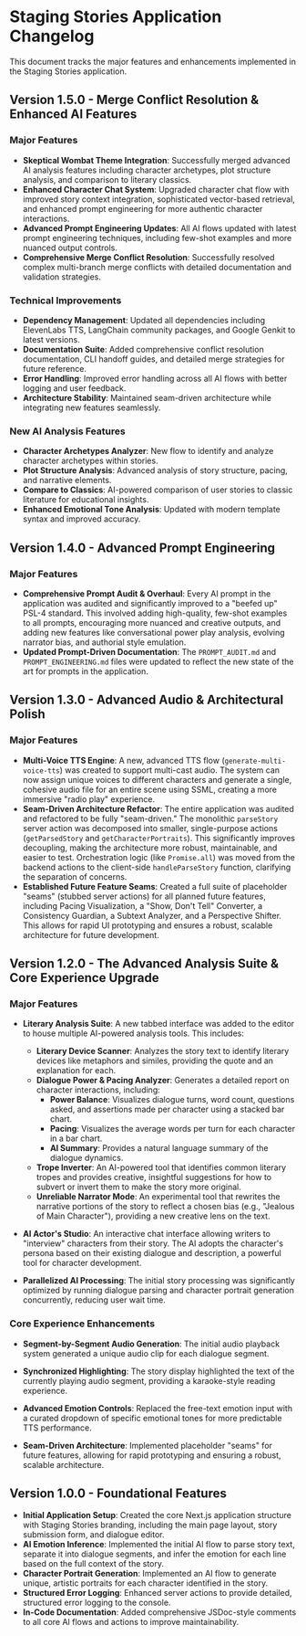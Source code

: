 # Staging Stories Application Changelog

This document tracks the major features and enhancements implemented in the Staging Stories application.

## Version 1.5.0 - Merge Conflict Resolution & Enhanced AI Features

### Major Features

*   **Skeptical Wombat Theme Integration**: Successfully merged advanced AI analysis features including character archetypes, plot structure analysis, and comparison to literary classics.
*   **Enhanced Character Chat System**: Upgraded character chat flow with improved story context integration, sophisticated vector-based retrieval, and enhanced prompt engineering for more authentic character interactions.
*   **Advanced Prompt Engineering Updates**: All AI flows updated with latest prompt engineering techniques, including few-shot examples and more nuanced output controls.
*   **Comprehensive Merge Conflict Resolution**: Successfully resolved complex multi-branch merge conflicts with detailed documentation and validation strategies.

### Technical Improvements

*   **Dependency Management**: Updated all dependencies including ElevenLabs TTS, LangChain community packages, and Google Genkit to latest versions.
*   **Documentation Suite**: Added comprehensive conflict resolution documentation, CLI handoff guides, and detailed merge strategies for future reference.
*   **Error Handling**: Improved error handling across all AI flows with better logging and user feedback.
*   **Architecture Stability**: Maintained seam-driven architecture while integrating new features seamlessly.

### New AI Analysis Features

*   **Character Archetypes Analyzer**: New flow to identify and analyze character archetypes within stories.
*   **Plot Structure Analysis**: Advanced analysis of story structure, pacing, and narrative elements.
*   **Compare to Classics**: AI-powered comparison of user stories to classic literature for educational insights.
*   **Enhanced Emotional Tone Analysis**: Updated with modern template syntax and improved accuracy.

## Version 1.4.0 - Advanced Prompt Engineering

### Major Features

*   **Comprehensive Prompt Audit & Overhaul**: Every AI prompt in the application was audited and significantly improved to a "beefed up" PSL-4 standard. This involved adding high-quality, few-shot examples to all prompts, encouraging more nuanced and creative outputs, and adding new features like conversational power play analysis, evolving narrator bias, and authorial style emulation.
*   **Updated Prompt-Driven Documentation**: The `PROMPT_AUDIT.md` and `PROMPT_ENGINEERING.md` files were updated to reflect the new state of the art for prompts in the application.

## Version 1.3.0 - Advanced Audio & Architectural Polish

### Major Features

*   **Multi-Voice TTS Engine**: A new, advanced TTS flow (`generate-multi-voice-tts`) was created to support multi-cast audio. The system can now assign unique voices to different characters and generate a single, cohesive audio file for an entire scene using SSML, creating a more immersive "radio play" experience.
*   **Seam-Driven Architecture Refactor**: The entire application was audited and refactored to be fully "seam-driven." The monolithic `parseStory` server action was decomposed into smaller, single-purpose actions (`getParsedStory` and `getCharacterPortraits`). This significantly improves decoupling, making the architecture more robust, maintainable, and easier to test. Orchestration logic (like `Promise.all`) was moved from the backend actions to the client-side `handleParseStory` function, clarifying the separation of concerns.
*   **Established Future Feature Seams**: Created a full suite of placeholder "seams" (stubbed server actions) for all planned future features, including Pacing Visualization, a "Show, Don't Tell" Converter, a Consistency Guardian, a Subtext Analyzer, and a Perspective Shifter. This allows for rapid UI prototyping and ensures a robust, scalable architecture for future development.

## Version 1.2.0 - The Advanced Analysis Suite & Core Experience Upgrade

### Major Features

*   **Literary Analysis Suite**: A new tabbed interface was added to the editor to house multiple AI-powered analysis tools. This includes:
    *   **Literary Device Scanner**: Analyzes the story text to identify literary devices like metaphors and similes, providing the quote and an explanation for each.
    *   **Dialogue Power & Pacing Analyzer**: Generates a detailed report on character interactions, including:
        *   **Power Balance**: Visualizes dialogue turns, word count, questions asked, and assertions made per character using a stacked bar chart.
        *   **Pacing**: Visualizes the average words per turn for each character in a bar chart.
        *   **AI Summary**: Provides a natural language summary of the dialogue dynamics.
    *   **Trope Inverter**: An AI-powered tool that identifies common literary tropes and provides creative, insightful suggestions for how to subvert or invert them to make the story more original.
    *   **Unreliable Narrator Mode**: An experimental tool that rewrites the narrative portions of the story to reflect a chosen bias (e.g., "Jealous of Main Character"), providing a new creative lens on the text.

*   **AI Actor's Studio**: An interactive chat interface allowing writers to "interview" characters from their story. The AI adopts the character's persona based on their existing dialogue and description, a powerful tool for character development.

*   **Parallelized AI Processing**: The initial story processing was significantly optimized by running dialogue parsing and character portrait generation concurrently, reducing user wait time.

### Core Experience Enhancements

*   **Segment-by-Segment Audio Generation**: The initial audio playback system generated a unique audio clip for each dialogue segment.
*   **Synchronized Highlighting**: The story display highlighted the text of the currently playing audio segment, providing a karaoke-style reading experience.
*   **Advanced Emotion Controls**: Replaced the free-text emotion input with a curated dropdown of specific emotional tones for more predictable TTS performance.

*   **Seam-Driven Architecture**: Implemented placeholder "seams" for future features, allowing for rapid prototyping and ensuring a robust, scalable architecture.

## Version 1.0.0 - Foundational Features

*   **Initial Application Setup**: Created the core Next.js application structure with Staging Stories branding, including the main page layout, story submission form, and dialogue editor.
*   **AI Emotion Inference**: Implemented the initial AI flow to parse story text, separate it into dialogue segments, and infer the emotion for each line based on the full context of the story.
*   **Character Portrait Generation**: Implemented an AI flow to generate unique, artistic portraits for each character identified in the story.
*   **Structured Error Logging**: Enhanced server actions to provide detailed, structured error logging to the console.
*   **In-Code Documentation**: Added comprehensive JSDoc-style comments to all core AI flows and actions to improve maintainability.

